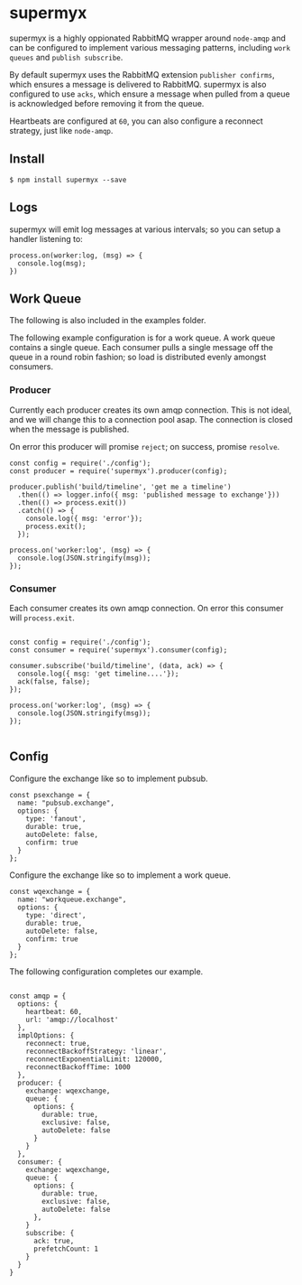 # supermyx

supermyx is a highly oppionated RabbitMQ wrapper around `node-amqp` and can be configured to implement various messaging patterns, including `work queues` and `publish subscribe`.

By default supermyx uses the RabbitMQ extension `publisher confirms`, which ensures a message is delivered to RabbitMQ.  supermyx is also configured to use `acks`, which ensure a message when pulled from a queue is acknowledged before removing it from the queue.

Heartbeats are configured at `60`, you can also configure a reconnect strategy, just like `node-amqp`.


## Install

```
$ npm install supermyx --save
```


## Logs

supermyx will emit log messages at various intervals; so you can setup a handler listening to:

```
process.on(worker:log, (msg) => {
  console.log(msg);
})
```

## Work Queue

The following is also included in the examples folder.

The following example configuration is for a work queue.  A work queue contains a single queue.  Each consumer pulls a single message off the queue in a round robin fashion; so load is distributed evenly amongst consumers.


### Producer

Currently each producer creates its own amqp connection. This is not ideal, and we will change this to a connection pool asap.  The connection is closed when the message is published.

On error this producer will promise `reject`; on success, promise `resolve`.

```
const config = require('./config');
const producer = require('supermyx').producer(config);

producer.publish('build/timeline', 'get me a timeline')
  .then(() => logger.info({ msg: 'published message to exchange'}))
  .then(() => process.exit())
  .catch(() => { 
    console.log({ msg: 'error'}); 
    process.exit(); 
  });

process.on('worker:log', (msg) => {
  console.log(JSON.stringify(msg));
});

```


### Consumer

Each consumer creates its own amqp connection.  On error this consumer will `process.exit`.

```

const config = require('./config');
const consumer = require('supermyx').consumer(config);

consumer.subscribe('build/timeline', (data, ack) => {
  console.log({ msg: 'get timeline....'});
  ack(false, false);
});

process.on('worker:log', (msg) => {
  console.log(JSON.stringify(msg));
});


```

## Config

Configure the exchange like so to implement pubsub.

```
const psexchange = {
  name: "pubsub.exchange",
  options: {
    type: 'fanout',
    durable: true,
    autoDelete: false,
    confirm: true
  }
};
```

Configure the exchange like so to implement a work queue.

```
const wqexchange = {
  name: "workqueue.exchange",
  options: {
    type: 'direct',
    durable: true,
    autoDelete: false,
    confirm: true
  }
};

```


The following configuration completes our example.

```

const amqp = {
  options: {
    heartbeat: 60,
    url: 'amqp://localhost'
  },
  implOptions: {
    reconnect: true,
    reconnectBackoffStrategy: 'linear',
    reconnectExponentialLimit: 120000,
    reconnectBackoffTime: 1000
  },
  producer: {
    exchange: wqexchange,
    queue: {
      options: {
        durable: true,
        exclusive: false,
        autoDelete: false 
      }
    }
  },
  consumer: {
    exchange: wqexchange,
    queue: {
      options: {
        durable: true,
        exclusive: false,
        autoDelete: false 
      },
    }
    subscribe: {
      ack: true,
      prefetchCount: 1
    }
  }
}

```
